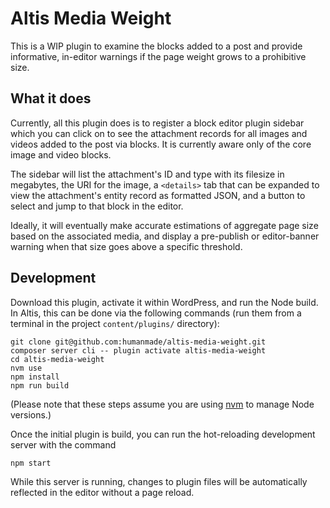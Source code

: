 # Altis Media Weight

This is a WIP plugin to examine the blocks added to a post and provide informative, in-editor warnings if the page weight grows to a prohibitive size.

## What it does

Currently, all this plugin does is to register a block editor plugin sidebar which you can click on to see the attachment records for all images and videos added to the post via blocks. It is currently aware only of the core image and video blocks.

The sidebar will list the attachment's ID and type with its filesize in megabytes, the URI for the image, a `<details>` tab that can be expanded to view the attachment's entity record as formatted JSON, and a button to select and jump to that block in the editor.

Ideally, it will eventually make accurate estimations of aggregate page size based on the associated media, and display a pre-publish or editor-banner warning when that size goes above a specific threshold.

## Development

Download this plugin, activate it within WordPress, and run the Node build. In Altis, this can be done via the following commands (run them from a terminal in the project `content/plugins/` directory):

```
git clone git@github.com:humanmade/altis-media-weight.git
composer server cli -- plugin activate altis-media-weight
cd altis-media-weight
nvm use
npm install
npm run build
```
(Please note that these steps assume you are using [nvm](https://github.com/nvm-sh/nvm) to manage Node versions.)

Once the initial plugin is build, you can run the hot-reloading development server with the command

```
npm start
```

While this server is running, changes to plugin files will be automatically reflected in the editor without a page reload.

